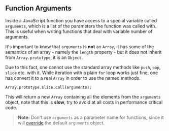 ## Function Arguments

Inside a JavaScript function you have access to a special variable called
`arguments`, which is a list of the parameters the function was called with. This 
is useful when writing functions that deal with variable number of arguments. 

It's important to know that `arguments` is **not** an `Array`, it has some of
the semantics of an array - namely the `length` property - but it does not
inherit from `Array.prototype`, it is an `Object`.

Due to this fact, one cannot use the standard array methods like `push`, `pop`,
`slice` etc. with it. While iteration with a plain `for` loop works just fine,
one has convert it to a real `Array` in order to use the named methods.
    
    Array.prototype.slice.call(arguments);

This will return a new `Array` containing all the elements from the `arguments`
object, note that this is **slow**, try to avoid at all costs in performance
critical code. 

> **Note:** Don't use `arguments` as a parameter name for functions, since it will 
> [override](#scopes) the default `arguments` object.

